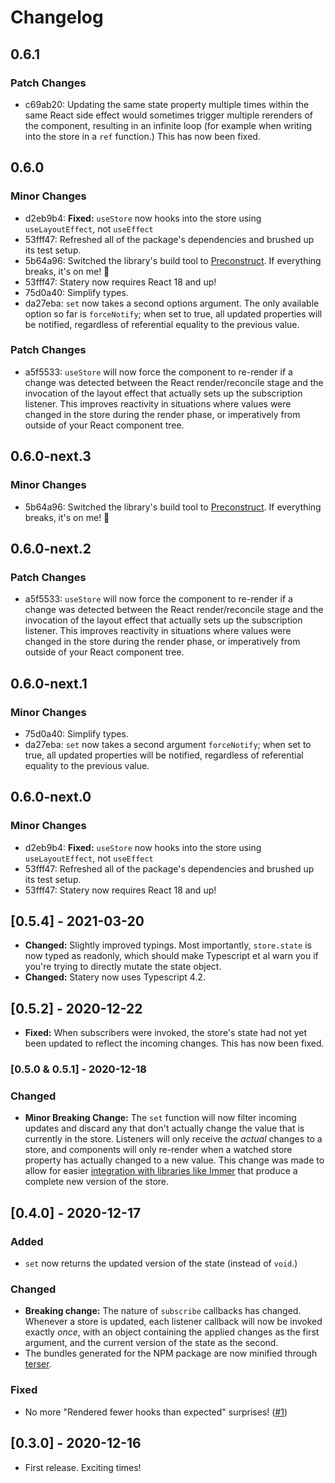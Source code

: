 # Changelog

## 0.6.1

### Patch Changes

- c69ab20: Updating the same state property multiple times within the same React side effect would sometimes trigger multiple rerenders of the component, resulting in an infinite loop (for example when writing into the store in a `ref` function.) This has now been fixed.

## 0.6.0

### Minor Changes

- d2eb9b4: **Fixed:** `useStore` now hooks into the store using `useLayoutEffect`, not `useEffect`
- 53fff47: Refreshed all of the package's dependencies and brushed up its test setup.
- 5b64a96: Switched the library's build tool to [Preconstruct](https://preconstruct.tools/). If everything breaks, it's on me! 🎉
- 53fff47: Statery now requires React 18 and up!
- 75d0a40: Simplify types.
- da27eba: `set` now takes a second options argument. The only available option so far is `forceNotify`; when set to true, all updated properties will be notified, regardless of referential equality to the previous value.

### Patch Changes

- a5f5533: `useStore` will now force the component to re-render if a change was detected between the React render/reconcile stage and the invocation of the layout effect that actually sets up the subscription listener. This improves reactivity in situations where values were changed in the store during the render phase, or imperatively from outside of your React component tree.

## 0.6.0-next.3

### Minor Changes

- 5b64a96: Switched the library's build tool to [Preconstruct](https://preconstruct.tools/). If everything breaks, it's on me! 🎉

## 0.6.0-next.2

### Patch Changes

- a5f5533: `useStore` will now force the component to re-render if a change was detected between the React render/reconcile stage and the invocation of the layout effect that actually sets up the subscription listener. This improves reactivity in situations where values were changed in the store during the render phase, or imperatively from outside of your React component tree.

## 0.6.0-next.1

### Minor Changes

- 75d0a40: Simplify types.
- da27eba: `set` now takes a second argument `forceNotify`; when set to true, all updated properties will be notified, regardless of referential equality to the previous value.

## 0.6.0-next.0

### Minor Changes

- d2eb9b4: **Fixed:** `useStore` now hooks into the store using `useLayoutEffect`, not `useEffect`
- 53fff47: Refreshed all of the package's dependencies and brushed up its test setup.
- 53fff47: Statery now requires React 18 and up!

## [0.5.4] - 2021-03-20

- **Changed:** Slightly improved typings. Most importantly, `store.state` is now typed as readonly, which should make Typescript et al warn you if you're trying to directly mutate the state object.
- **Changed:** Statery now uses Typescript 4.2.

## [0.5.2] - 2020-12-22

- **Fixed:** When subscribers were invoked, the store's state had not yet been updated to reflect the incoming changes. This has now been fixed.

### [0.5.0 & 0.5.1] - 2020-12-18

### Changed

- **Minor Breaking Change:** The `set` function will now filter incoming updates and discard any that don't actually change the value that is currently in the store. Listeners will only receive the _actual_ changes to a store, and components will only re-render when a watched store property has actually changed to a new value. This change was made to allow for easier [integration with libraries like Immer](https://codesandbox.io/s/statery-immer-vr9b2?file=/src/App.tsx:592-783) that produce a complete new version of the store.

## [0.4.0] - 2020-12-17

### Added

- `set` now returns the updated version of the state (instead of `void`.)

### Changed

- **Breaking change:** The nature of `subscribe` callbacks has changed. Whenever a store is updated, each listener callback will now be invoked exactly _once_, with an object containing the applied changes as the first argument, and the current version of the state as the second.
- The bundles generated for the NPM package are now minified through [terser](https://github.com/terser/terser).

### Fixed

- No more "Rendered fewer hooks than expected" surprises! ([#1](https://github.com/hmans/statery/issues/1))

## [0.3.0] - 2020-12-16

- First release. Exciting times!
